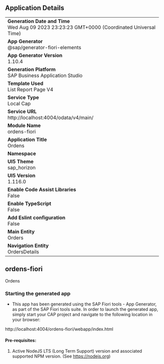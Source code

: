 ## Application Details
|               |
| ------------- |
|**Generation Date and Time**<br>Wed Aug 09 2023 23:23:23 GMT+0000 (Coordinated Universal Time)|
|**App Generator**<br>@sap/generator-fiori-elements|
|**App Generator Version**<br>1.10.4|
|**Generation Platform**<br>SAP Business Application Studio|
|**Template Used**<br>List Report Page V4|
|**Service Type**<br>Local Cap|
|**Service URL**<br>http://localhost:4004/odata/v4/main/
|**Module Name**<br>ordens-fiori|
|**Application Title**<br>Ordens|
|**Namespace**<br>|
|**UI5 Theme**<br>sap_horizon|
|**UI5 Version**<br>1.116.0|
|**Enable Code Assist Libraries**<br>False|
|**Enable TypeScript**<br>False|
|**Add Eslint configuration**<br>False|
|**Main Entity**<br>Orders|
|**Navigation Entity**<br>OrdersDetails|

## ordens-fiori

Ordens

### Starting the generated app

-   This app has been generated using the SAP Fiori tools - App Generator, as part of the SAP Fiori tools suite.  In order to launch the generated app, simply start your CAP project and navigate to the following location in your browser:

http://localhost:4004/ordens-fiori/webapp/index.html

#### Pre-requisites:

1. Active NodeJS LTS (Long Term Support) version and associated supported NPM version.  (See https://nodejs.org)


